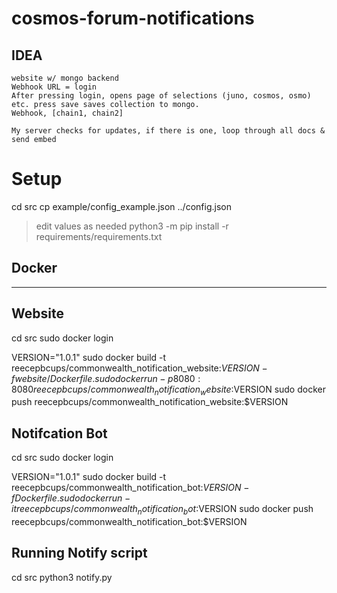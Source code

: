 # cosmos-forum-notifications

## IDEA
    website w/ mongo backend
    Webhook URL = login
    After pressing login, opens page of selections (juno, cosmos, osmo) etc. press save saves collection to mongo.
    Webhook, [chain1, chain2]

    My server checks for updates, if there is one, loop through all docs & send embed


# Setup
cd src
cp example/config_example.json ../config.json
> edit values as needed
python3 -m pip install -r requirements/requirements.txt

## Docker
---

## Website
cd src
sudo docker login

VERSION="1.0.1"
sudo docker build -t reecepbcups/commonwealth_notification_website:$VERSION -f website/Dockerfile .
sudo docker run -p 8080:8080 reecepbcups/commonwealth_notification_website:$VERSION
sudo docker push reecepbcups/commonwealth_notification_website:$VERSION

## Notifcation Bot
cd src
sudo docker login

VERSION="1.0.1"
sudo docker build -t reecepbcups/commonwealth_notification_bot:$VERSION -f Dockerfile .
sudo docker run -it reecepbcups/commonwealth_notification_bot:$VERSION
sudo docker push reecepbcups/commonwealth_notification_bot:$VERSION

## Running Notify script
cd src
python3 notify.py